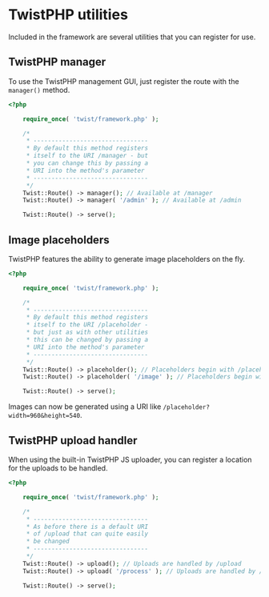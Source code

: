 # TwistPHP utilities

Included in the framework are several utilities that you can register for use.

## TwistPHP manager

To use the TwistPHP management GUI, just register the route with the `manager()` method.

```php
<?php

    require_once( 'twist/framework.php' );

    /*
     * --------------------------------
     * By default this method registers
     * itself to the URI /manager - but
     * you can change this by passing a
     * URI into the method's parameter
     * --------------------------------
     */
    Twist::Route() -> manager(); // Available at /manager
    Twist::Route() -> manager( '/admin' ); // Available at /admin

    Twist::Route() -> serve();
```

## Image placeholders

TwistPHP features the ability to generate image placeholders on the fly.

```php
<?php

    require_once( 'twist/framework.php' );

    /*
     * --------------------------------
     * By default this method registers
     * itself to the URI /placeholder -
     * but just as with other utilities
     * this can be changed by passing a
     * URI into the method's parameter
     * --------------------------------
     */
    Twist::Route() -> placeholder(); // Placeholders begin with /placeholder
    Twist::Route() -> placeholder( '/image' ); // Placeholders begin with /image

    Twist::Route() -> serve();
```

Images can now be generated using a URI like `/placeholder?width=960&height=540`.

## TwistPHP upload handler

When using the built-in TwistPHP JS uploader, you can register a location for the uploads to be handled.

```php
<?php

    require_once( 'twist/framework.php' );

    /*
     * --------------------------------
     * As before there is a default URI
     * of /upload that can quite easily
     * be changed
     * --------------------------------
     */
    Twist::Route() -> upload(); // Uploads are handled by /upload
    Twist::Route() -> upload( '/process' ); // Uploads are handled by /process

    Twist::Route() -> serve();
```
